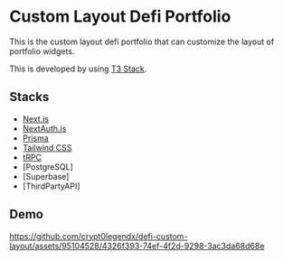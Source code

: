 # Custom Layout Defi Portfolio
This is the custom layout defi portfolio that can customize the layout of portfolio widgets.

This is developed by using [T3 Stack](https://create.t3.gg/).

## Stacks

- [Next.js](https://nextjs.org)
- [NextAuth.js](https://next-auth.js.org)
- [Prisma](https://prisma.io)
- [Tailwind CSS](https://tailwindcss.com)
- [tRPC](https://trpc.io)
- [PostgreSQL]
- [Superbase]
- [ThirdPartyAPI]

## Demo



https://github.com/crypt0legendx/defi-custom-layout/assets/95104528/4326f393-74ef-4f2d-9298-3ac3da68d68e

